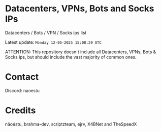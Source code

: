 # Datacenters, VPNs, Bots and Socks IPs
 
Datacenters / Bots / VPN / Socks ips list

Latest update: `Monday 12-05-2025 15:00:29 UTC` 

ATTENTION: This repository doesn't include all Datacenters, VPNs, Bots & Socks ips, 
but should include the vast majority of common ones.

# Contact
Discord: naoestu

# Credits
nãoéstu, brahma-dev, scriptzteam, ejrv, X4BNet and TheSpeedX
